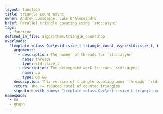 ```yaml
---
layout: function
title: triangle_count_async
owner: Andrew Lumsdaine, Luke D'Alessandro
brief: Parallel triangle counting using `std::async`
tags:
  - function
defined_in_file: algorithms/triangle_count.hpp
overloads:
  "template <class Op>\nstd::size_t triangle_count_async(std::size_t, Op &&)":
    arguments:
      - description: The number of threads for `std::async`
        name: threads
        type: std::size_t
      - description: The decomposed work for each `std::async`
        name: op
        type: Op &&
    description: This version of triangle counting uses `threads` `std::async` launches to evaluate the passed `op` in parallel. The `op` will be provided the thread id, but should capture any other information required to perform the decomposed work.
    return: The += reduced total of counted triangles
    signature_with_names: "template <class Op>\nstd::size_t triangle_count_async(std::size_t threads, Op && op)"
namespace:
  - nw
  - graph
---
```

